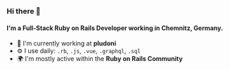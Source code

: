 ### Hi there 👋

#### I'm a Full-Stack Ruby on Rails Developer working in Chemnitz, Germany.

- 🏢 I'm currently working at **pludoni**
- ⚙️ I use daily: `.rb`, `.js`, `.vue`, `.graphql`, `.sql`
- 🌍 I'm mostly active within the **Ruby on Rails Community**
